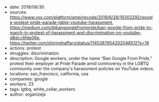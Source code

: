 - date: 2019/06/30
- sources: https://www.vox.com/platform/amp/recode/2019/6/28/19303292/google-protest-pride-parade-lgbtq-youtube-harassment, https://medium.com/@bangooglefrompride/ban-google-from-pride-to-march-in-protest-of-harassment-and-discrimination-on-youtube-d8dcc6fde06e, https://twitter.com/shiringhaffary/status/1145387654202048512?s=19
- actions: protest
- struggles: discrimination
- description: Google workers, under the name “Ban Google From Pride,” protest their employer at Pride Parade amid controversy in the LGBTQ community over the company's harassment policies on YouTube videos.
- locations: san_francisco, california, usa
- companies: google
- workers: 23
- tags: lgtbq, white_collar_workers
- author: organizejs
